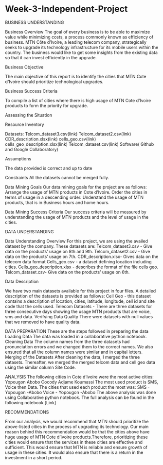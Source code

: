 # Week-3-Independent-Project
BUSINESS UNDERSTANDING

Business Overview
The goal of every business is to be able to maximize value while minimizing costs, a process commonly known as efficiency of business. MTN Côte d’Ivoire, a leading telecom company, strategically seeks to upgrade its technology infrastructure for its mobile users within the country. The business would like to get some insights from the existing data so that it can invest efficiently in the upgrade. 

Business Objective

The main objective of this report is to identify the cities that MTN Cote d'Ivoire should prioritize technological upgrades. 

Business Success Criteria

To compile  a list of cities where there is high usage of MTN Cote d’Ivoire products to form the priority for upgrade.

Assessing the Situation

Resource Inventory

Datasets:
Telcom_dataset3.csv(link)
Telcom_dataset2.csv(link)
CDR_description.xlsx(link)
cells_geo.csv(link)
cells_geo_description.xlsx(link)
Telcom_dataset.csv(link)
Software( Github and  Google Collaboratory)

Assumptions

The data provided is correct and up to date

Constraints
All the datasets cannot be merged fully.

Data Mining Goals
Our data mining goals for the project are as follows:
Arrange the usage of MTN products in Cote d’Ivoire.
Order the cities in terms of usage in a descending order.
Understand the usage of MTN products, that is in Business hours and home hours.



Data Mining Success Criteria
Our success criteria will be measured by understanding the usage of MTN products and the level of usage in the cities.



DATA UNDERSTANDING

Data Understanding Overview
For this project, we are using the availed dataset by the company. These datasets are:
Telcom_dataset3.csv - Give data on the products’ usage on 8th and 9th.
Telcom_dataset2.csv - Give data on the products’ usage on 7th.
CDR_description.xlsx- Gives data on the telecom data format
Cells_geo.csv - a dataset defining location including cities. 
Cells_geo_description.xlsx - describes the format of the file cells geo.
Telcom_dataset.csv- Give data on the products’ usage on 6th.

Data Description

We have two main datasets available for this project in four files. A detailed description of the datasets is provided as follows:
Cell Geo - this dataset contains a description of location, cities, latitude, longitude, cell id and site code that the cells used.
Telecom Datasets - There are three datasets for three consecutive days showing the usage MTN products that are voice, sms and data.
Verifying Data Quality
There were datasets with null values that we removed to have quality data.

DATA PREPARATION
These are the steps followed in preparing the data 
Loading Data 
The data was loaded in a collaborative python notebook. 
Cleaning Data
The column names from the three datasets had pronunciation errors and we changed them to the correct names. We also ensured that all the column names were similar and in capital letters.
Merging of the Datasets
After cleaning the data, I merged the three datasets. Thereafter, we merged the merged telcom data and cell geo data using the similar column Site Code.

ANALYSIS
The following cities in Cote d’Ivoire were the most active cities:
Yopougon
Abobo
Cocody
Adjame
Koumassi
The most used product is SMS, Voice then Data. The  cities that used each product the most was:
SMS 	- Yopougon
-Abobo
Voice 	- Yopougon
-Abobo
The above analysis was done using Collaborative python notebook. The full analysis can be found in the following notebook.[Link]

RECOMMENDATIONS

From our analysis, we would recommend that MTN should prioritize the above-listed cities in the process of upgrading its technology. Our main reason behind this recommendation would be that the cities above have huge usage of MTN Cote d’Ivoire products.Therefore, prioritizing these cities would ensure that the services in these cities are effective and sufficient. This would ensure that MTN is reliable and ensure growth of usage in these cities. It would also ensure that there is a return in the investment in a short period. 

